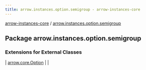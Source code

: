 ```yaml
---
title: arrow.instances.option.semigroup - arrow-instances-core
---
```


[arrow-instances-core](../index.html) / [arrow.instances.option.semigroup](./index.html)

## Package arrow.instances.option.semigroup

### Extensions for External Classes

| [arrow.core.Option](arrow.core.-option/index.html) |  |

